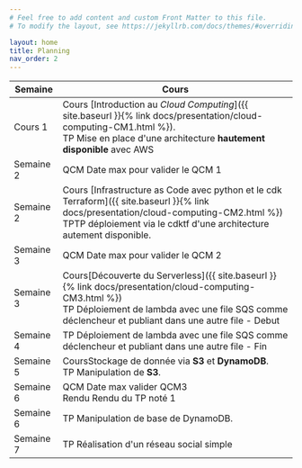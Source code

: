```yaml
---
# Feel free to add content and custom Front Matter to this file.
# To modify the layout, see https://jekyllrb.com/docs/themes/#overriding-theme-defaults

layout: home
title: Planning
nav_order: 2
---
```


| Semaine  | Cours                                                        |
| ----- | ------------------------------------------------------------ |
| Cours 1  | <span class="label label-green">Cours</span> [Introduction au *Cloud Computing*]({{ site.baseurl }}{% link docs/presentation/cloud-computing-CM1.html %}). <br/> <span class="label label-purple ">TP</span> Mise en place d'une architecture **hautement disponible** avec AWS  |
| Semaine 2 | <span class="label label-red">QCM</span> Date max pour valider le QCM 1  |
| Semaine 2 |<span class="label label-green">Cours</span>  [Infrastructure as Code avec python et le cdk Terraform]({{ site.baseurl }}{% link docs/presentation/cloud-computing-CM2.html %}) <br/> <span class="label label-purple ">TP</span>TP déploiement via le cdktf d'une architecture autement disponible. |
| Semaine 3 | <span class="label label-red">QCM</span> Date max pour valider le QCM 2  |
| Semaine 3 | <span class="label label-green">Cours</span>[Découverte du Serverless]({{ site.baseurl }}{% link docs/presentation/cloud-computing-CM3.html %})<br/> <span class="label label-purple ">TP</span> Déploiement de lambda avec une file SQS comme déclencheur et publiant dans une autre file - Debut|
| Semaine 4 |<span class="label label-purple ">TP</span> Déploiement de lambda avec une file SQS comme déclencheur et publiant dans une autre file - Fin |
| Semaine 5  | <span class="label label-green">Cours</span>Stockage de donnée via **S3** et **DynamoDB**.<br/> <span class="label label-purple ">TP</span> Manipulation de **S3**. |
| Semaine 6| <span class="label label-red  ">QCM</span> Date max valider QCM3<br/><span class="label label-red  ">Rendu</span> Rendu du TP noté 1  |
| Semaine 6  | <span class="label label-purple ">TP</span> Manipulation de base de DynamoDB. |
| Semaine 7 | <span class="label label-purple ">TP</span> Réalisation d'un réseau social simple | 

